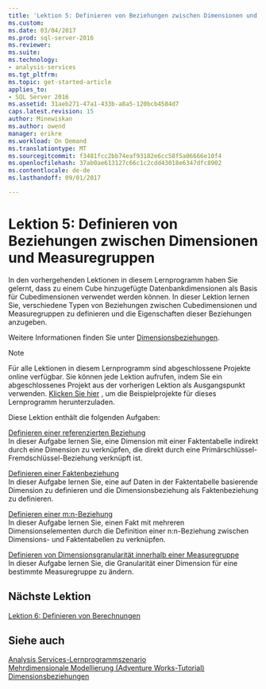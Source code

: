 ```yaml
---
title: 'Lektion 5: Definieren von Beziehungen zwischen Dimensionen und Measuregruppen | Microsoft Docs'
ms.custom: 
ms.date: 03/04/2017
ms.prod: sql-server-2016
ms.reviewer: 
ms.suite: 
ms.technology:
- analysis-services
ms.tgt_pltfrm: 
ms.topic: get-started-article
applies_to:
- SQL Server 2016
ms.assetid: 31aeb271-47a1-433b-a8a5-120bcb4584d7
caps.latest.revision: 15
author: Minewiskan
ms.author: owend
manager: erikre
ms.workload: On Demand
ms.translationtype: MT
ms.sourcegitcommit: f3481fcc2bb74eaf93182e6cc58f5a06666e10f4
ms.openlocfilehash: 37ab0ae613127c66c1c2cdd43018e6347dfc8902
ms.contentlocale: de-de
ms.lasthandoff: 09/01/2017

---
```

# <a name="lesson-5-defining-relationships-between-dimensions-and-measure-groups"></a>Lektion 5: Definieren von Beziehungen zwischen Dimensionen und Measuregruppen
In den vorhergehenden Lektionen in diesem Lernprogramm haben Sie gelernt, dass zu einem Cube hinzugefügte Datenbankdimensionen als Basis für Cubedimensionen verwendet werden können. In dieser Lektion lernen Sie, verschiedene Typen von Beziehungen zwischen Cubedimensionen und Measuregruppen zu definieren und die Eigenschaften dieser Beziehungen anzugeben.  
  
Weitere Informationen finden Sie unter [Dimensionsbeziehungen](../analysis-services/multidimensional-models-olap-logical-cube-objects/dimension-relationships.md).  
  
> [!NOTE]  
> Für alle Lektionen in diesem Lernprogramm sind abgeschlossene Projekte online verfügbar. Sie können jede Lektion aufrufen, indem Sie ein abgeschlossenes Projekt aus der vorherigen Lektion als Ausgangspunkt verwenden. [Klicken Sie hier](http://go.microsoft.com/fwlink/?LinkID=221866) , um die Beispielprojekte für dieses Lernprogramm herunterzuladen.  
  
Diese Lektion enthält die folgenden Aufgaben:  
  
[Definieren einer referenzierten Beziehung](../analysis-services/lesson-5-1-defining-a-referenced-relationship.md)  
In dieser Aufgabe lernen Sie, eine Dimension mit einer Faktentabelle indirekt durch eine Dimension zu verknüpfen, die direkt durch eine Primärschlüssel-Fremdschlüssel-Beziehung verknüpft ist.  
  
[Definieren einer Faktenbeziehung](../analysis-services/lesson-5-2-defining-a-fact-relationship.md)  
In dieser Aufgabe lernen Sie, eine auf Daten in der Faktentabelle basierende Dimension zu definieren und die Dimensionsbeziehung als Faktenbeziehung zu definieren.  
  
[Definieren einer m:n-Beziehung](../analysis-services/lesson-5-3-defining-a-many-to-many-relationship.md)  
In dieser Aufgabe lernen Sie, einen Fakt mit mehreren Dimensionselementen durch die Definition einer n:n-Beziehung zwischen Dimensions- und Faktentabellen zu verknüpfen.  
  
[Definieren von Dimensionsgranularität innerhalb einer Measuregruppe](../analysis-services/lesson-5-4-defining-dimension-granularity-within-a-measure-group.md)  
In dieser Aufgabe lernen Sie, die Granularität einer Dimension für eine bestimmte Measuregruppe zu ändern.  
  
## <a name="next-lesson"></a>Nächste Lektion  
[Lektion 6: Definieren von Berechnungen](../analysis-services/lesson-6-defining-calculations.md)  
  
## <a name="see-also"></a>Siehe auch  
[Analysis Services-Lernprogrammszenario](../analysis-services/analysis-services-tutorial-scenario.md)  
[Mehrdimensionale Modellierung &#40;Adventure Works-Tutorial&#41;](../analysis-services/multidimensional-modeling-adventure-works-tutorial.md)  
[Dimensionsbeziehungen](../analysis-services/multidimensional-models-olap-logical-cube-objects/dimension-relationships.md)  
  
  
  

